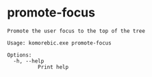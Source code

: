 # promote-focus

```
Promote the user focus to the top of the tree

Usage: komorebic.exe promote-focus

Options:
  -h, --help
          Print help

```
